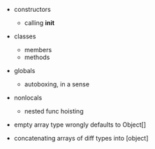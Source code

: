 - constructors
    - calling __init__
- classes
    - members
    - methods
- globals
    - autoboxing, in a sense
- nonlocals
    - nested func hoisting

- empty array type wrongly defaults to Object[]
- concatenating arrays of diff types into [object]
